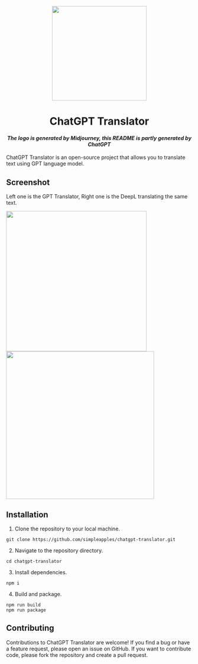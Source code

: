 <div align="center">
<img width="256" src="https://github.com/simpleapples/chatgpt-translator/blob/master/icon/icons/png/512x512.png">
<h1>ChatGPT Translator</h1>
<h4><i>The logo is generated by Midjourney, this README is partly generated by ChatGPT</i></h4>
</div>

ChatGPT Translator is an open-source project that allows you to translate text using GPT language model.

## Screenshot

Left one is the GPT Translator, Right one is the DeepL translating the same text.

<img width="380" src="https://github.com/simpleapples/chatgpt-translator/blob/master/docs/chatgpt_screenshot.png"><img width="400" src="https://github.com/simpleapples/chatgpt-translator/blob/master/docs/deepl_screenshot.png">

## Installation

1. Clone the repository to your local machine.

```
git clone https://github.com/simpleapples/chatgpt-translator.git
```

2. Navigate to the repository directory.

```
cd chatgpt-translator
```

3. Install dependencies.

```
npm i
```

4. Build and package.

```
npm run build
npm run package
```

## Contributing

Contributions to ChatGPT Translator are welcome! If you find a bug or have a feature request, please open an issue on GitHub. If you want to contribute code, please fork the repository and create a pull request.
